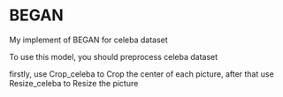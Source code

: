 # BEGAN

My implement of BEGAN for celeba dataset

To use this model, you should preprocess celeba dataset

firstly, use Crop_celeba to Crop the center of each picture, after that use Resize_celeba to Resize the picture
